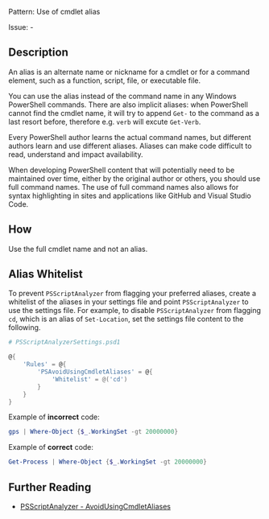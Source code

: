 Pattern: Use of cmdlet alias

Issue: -

## Description

An alias is an alternate name or nickname for a cmdlet or for a command element, such as a function, script, file, or executable file.

You can use the alias instead of the command name in any Windows PowerShell commands. There are also implicit aliases: when PowerShell cannot find the cmdlet name, it will try to append `Get-` to the command as a last resort before, therefore e.g. `verb` will excute `Get-Verb`.

Every PowerShell author learns the actual command names, but different authors learn and use different aliases. Aliases can make code difficult to read, understand and impact availability. 

When developing PowerShell content that will potentially need to be maintained over time, either by the original author or others, you should use full command names. The use of full command names also allows for syntax highlighting in sites and applications like GitHub and Visual Studio Code.

## How

Use the full cmdlet name and not an alias.

## Alias Whitelist

To prevent `PSScriptAnalyzer` from flagging your preferred aliases, create a whitelist of the aliases in your settings file and point `PSScriptAnalyzer` to use the settings file. For example, to disable `PSScriptAnalyzer` from flagging `cd`, which is an alias of `Set-Location`, set the settings file content to the following.

```PowerShell
# PSScriptAnalyzerSettings.psd1

@{
    'Rules' = @{
        'PSAvoidUsingCmdletAliases' = @{
            'Whitelist' = @('cd')
        }
    }
}
```

Example of **incorrect** code:

``` PowerShell
gps | Where-Object {$_.WorkingSet -gt 20000000}
```

Example of **correct** code:

``` PowerShell
Get-Process | Where-Object {$_.WorkingSet -gt 20000000}
```

## Further Reading

* [PSScriptAnalyzer - AvoidUsingCmdletAliases](https://github.com/PowerShell/PSScriptAnalyzer/blob/master/RuleDocumentation/AvoidUsingCmdletAliases.md)
